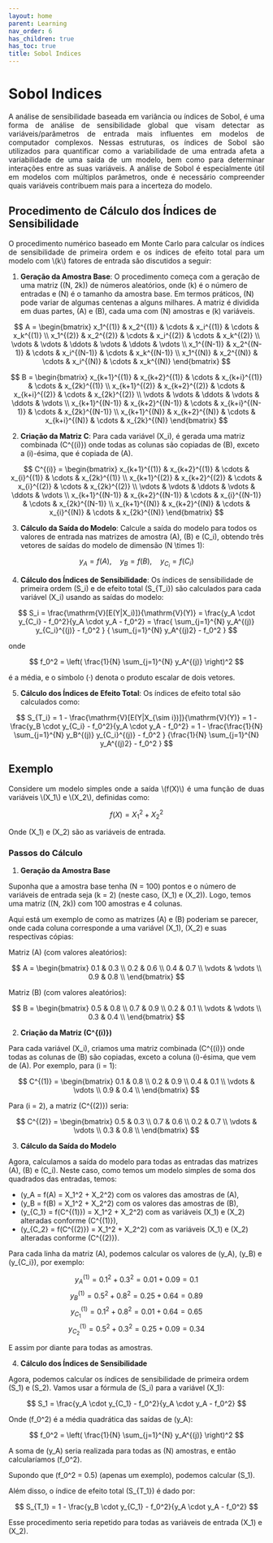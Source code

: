 ```yaml
---
layout: home
parent: Learning
nav_order: 6
has_children: true
has_toc: true
title: Sobol Indices
---
```


<!--Don't delete this script-->
<script src="https://polyfill.io/v3/polyfill.min.js?features=es6"></script>
<script id="MathJax-script" async src="https://cdn.jsdelivr.net/npm/mathjax@3/es5/tex-mml-chtml.js"></script>
<!--Don't delete this script-->

<h1>Sobol Indices</h1>

<p align="justify">A análise de sensibilidade baseada em variância ou índices de Sobol, é uma forma de análise de sensibilidade global que visam detectar as variáveis/parâmetros de entrada mais influentes em modelos de computador complexos. Nessas estruturas, os índices de Sobol são utilizados para quantificar como a variabilidade de uma entrada afeta a variabilidade de uma saída de um modelo, bem como para determinar interações entre as suas variáveis. A análise de Sobol é especialmente útil em modelos com múltiplos parâmetros, onde é necessário compreender quais variáveis contribuem mais para a incerteza do modelo.</p>

<h2>Procedimento de Cálculo dos Índices de Sensibilidade</h2>

<p align="justify">O procedimento numérico baseado em Monte Carlo para calcular os índices de sensibilidade de primeira ordem e os índices de efeito total para um modelo com \(k\) fatores de entrada são discutidos a seguir:</p>

1. **Geração da Amostra Base**:  O procedimento começa com a geração de uma matriz \((N, 2k)\) de números aleatórios, onde \(k\) é o número de entradas e \(N\) é o tamanho da amostra base. Em termos práticos, \(N\) pode variar de algumas centenas a alguns milhares. A matriz é dividida em duas partes, \(A\) e \(B\), cada uma com \(N\) amostras e \(k\) variáveis. 

$$
A = 
\begin{bmatrix}
x_1^{(1)} & x_2^{(1)} & \cdots & x_i^{(1)} & \cdots & x_k^{(1)} \\
x_1^{(2)} & x_2^{(2)} & \cdots & x_i^{(2)} & \cdots & x_k^{(2)} \\
\vdots & \vdots & \ddots & \vdots & \ddots & \vdots \\
x_1^{(N-1)} & x_2^{(N-1)} & \cdots & x_i^{(N-1)} & \cdots & x_k^{(N-1)} \\
x_1^{(N)} & x_2^{(N)} & \cdots & x_i^{(N)} & \cdots & x_k^{(N)}
\end{bmatrix}
$$

$$
B =
\begin{bmatrix}
x_{k+1}^{(1)} & x_{k+2}^{(1)} & \cdots & x_{k+i}^{(1)} & \cdots & x_{2k}^{(1)} \\
x_{k+1}^{(2)} & x_{k+2}^{(2)} & \cdots & x_{k+i}^{(2)} & \cdots & x_{2k}^{(2)} \\
\vdots & \vdots & \ddots & \vdots & \ddots & \vdots \\
x_{k+1}^{(N-1)} & x_{k+2}^{(N-1)} & \cdots & x_{k+i}^{(N-1)} & \cdots & x_{2k}^{(N-1)} \\
x_{k+1}^{(N)} & x_{k+2}^{(N)} & \cdots & x_{k+i}^{(N)} & \cdots & x_{2k}^{(N)}
\end{bmatrix}
$$

2. **Criação da Matriz C**: Para cada variável \(X_i\), é gerada uma matriz combinada \(C^{(i)}\) onde todas as colunas são copiadas de \(B\), exceto a \(i\)-ésima, que é copiada de \(A\).

$$
C^{(i)} = 
\begin{bmatrix}
x_{k+1}^{(1)} & x_{k+2}^{(1)} & \cdots & x_{i}^{(1)} & \cdots & x_{2k}^{(1)} \\
x_{k+1}^{(2)} & x_{k+2}^{(2)} & \cdots & x_{i}^{(2)} & \cdots & x_{2k}^{(2)} \\
\vdots & \vdots & \ddots & \vdots & \ddots & \vdots \\
x_{k+1}^{(N-1)} & x_{k+2}^{(N-1)} & \cdots & x_{i}^{(N-1)} & \cdots & x_{2k}^{(N-1)} \\
x_{k+1}^{(N)} & x_{k+2}^{(N)} & \cdots & x_{i}^{(N)} & \cdots & x_{2k}^{(N)}
\end{bmatrix}
$$

3. **Cálculo da Saída do Modelo**: Calcule a saída do modelo para todos os valores de entrada nas matrizes de amostra \(A\), \(B\) e \(C_i\), obtendo três vetores de saídas do modelo de dimensão \(N \times 1\):

$$
y_A = f(A), \quad y_B = f(B), \quad y_{C_i} = f(C_i)
$$

4. **Cálculo dos Índices de Sensibilidade**: Os índices de sensibilidade de primeira ordem \(S_i\) e de efeito total \(S_{T_i}\) são calculados para cada variável \(X_i\) usando as saídas do modelo:

$$
S_i = \frac{\mathrm{V}[E(Y|X_i)]}{\mathrm{V}(Y)} = \frac{y_A \cdot y_{C_i} - f_0^2}{y_A \cdot y_A - f_0^2} = \frac{ \sum_{j=1}^{N} y_A^{(j)} y_{C_i}^{(j)} - f_0^2 } { \sum_{j=1}^{N} y_A^{(j)2} - f_0^2 }
$$

onde

$$
f_0^2 = \left( \frac{1}{N} \sum_{j=1}^{N} y_A^{(j)} \right)^2
$$

é a média, e o símbolo (·) denota o produto escalar de dois vetores.

5. **Cálculo dos Índices de Efeito Total**: Os índices de efeito total são calculados como:

$$
S_{T_i} = 1 - \frac{\mathrm{V}[E(Y|X_{\sim i})]}{\mathrm{V}(Y)} = 1 - \frac{y_B \cdot y_{C_i} - f_0^2}{y_A \cdot y_A - f_0^2} = 1 - \frac{\frac{1}{N} \sum_{j=1}^{N} y_B^{(j)} y_{C_i}^{(j)} - f_0^2 } {\frac{1}{N} \sum_{j=1}^{N} y_A^{(j)2} - f_0^2 }
$$

<h2>Exemplo</h2>

<p align="justify">Considere um modelo simples onde a saída \(f(X)\) é uma função de duas variáveis \(X_1\) e \(X_2\), definidas como:</p>

$$
f(X) = X_1^2 + X_2^2
$$

Onde \(X_1\) e \(X_2\) são as variáveis de entrada.

### **Passos do Cálculo**

1. **Geração da Amostra Base**

Suponha que a amostra base tenha \(N = 100\) pontos e o número de variáveis de entrada seja \(k = 2\) (neste caso, \(X_1\) e \(X_2\)). Logo, temos uma matriz \((N, 2k)\) com 100 amostras e 4 colunas.

Aqui está um exemplo de como as matrizes \(A\) e \(B\) poderiam se parecer, onde cada coluna corresponde a uma variável \(X_1\), \(X_2\) e suas respectivas cópias:

Matriz \(A\) (com valores aleatórios):

$$
A = \begin{bmatrix}
0.1 & 0.3 \\
0.2 & 0.6 \\
0.4 & 0.7 \\
\vdots & \vdots \\
0.9 & 0.8 \\
\end{bmatrix}
$$

Matriz \(B\) (com valores aleatórios):

$$
B = \begin{bmatrix}
0.5 & 0.8 \\
0.7 & 0.9 \\
0.2 & 0.1 \\
\vdots & \vdots \\
0.3 & 0.4 \\
\end{bmatrix}
$$

2. **Criação da Matriz \(C^{(i)}\)**

Para cada variável \(X_i\), criamos uma matriz combinada \(C^{(i)}\) onde todas as colunas de \(B\) são copiadas, exceto a coluna \(i\)-ésima, que vem de \(A\). Por exemplo, para \(i = 1\):

$$
C^{(1)} = \begin{bmatrix}
0.1 & 0.8 \\
0.2 & 0.9 \\
0.4 & 0.1 \\
\vdots & \vdots \\
0.9 & 0.4 \\
\end{bmatrix}
$$

Para \(i = 2\), a matriz \(C^{(2)}\) seria:

$$
C^{(2)} = \begin{bmatrix}
0.5 & 0.3 \\
0.7 & 0.6 \\
0.2 & 0.7 \\
\vdots & \vdots \\
0.3 & 0.8 \\
\end{bmatrix}
$$

3. **Cálculo da Saída do Modelo**

Agora, calculamos a saída do modelo para todas as entradas das matrizes \(A\), \(B\) e \(C_i\). Neste caso, como temos um modelo simples de soma dos quadrados das entradas, temos:

- \(y_A = f(A) = X_1^2 + X_2^2\) com os valores das amostras de \(A\),
- \(y_B = f(B) = X_1^2 + X_2^2\) com os valores das amostras de \(B\),
- \(y_{C_1} = f(C^{(1)}) = X_1^2 + X_2^2\) com as variáveis \(X_1\) e \(X_2\) alteradas conforme \(C^{(1)}\),
- \(y_{C_2} = f(C^{(2)}) = X_1^2 + X_2^2\) com as variáveis \(X_1\) e \(X_2\) alteradas conforme \(C^{(2)}\).

Para cada linha da matriz \(A\), podemos calcular os valores de \(y_A\), \(y_B\) e \(y_{C_i}\), por exemplo:

$$
y_A^{(1)} = 0.1^2 + 0.3^2 = 0.01 + 0.09 = 0.1
$$
$$
y_B^{(1)} = 0.5^2 + 0.8^2 = 0.25 + 0.64 = 0.89
$$
$$
y_{C_1}^{(1)} = 0.1^2 + 0.8^2 = 0.01 + 0.64 = 0.65
$$
$$
y_{C_2}^{(1)} = 0.5^2 + 0.3^2 = 0.25 + 0.09 = 0.34
$$

E assim por diante para todas as amostras.

4. **Cálculo dos Índices de Sensibilidade**

Agora, podemos calcular os índices de sensibilidade de primeira ordem \(S_1\) e \(S_2\). Vamos usar a fórmula de \(S_i\) para a variável \(X_1\):

$$
S_1 = \frac{y_A \cdot y_{C_1} - f_0^2}{y_A \cdot y_A - f_0^2}
$$

Onde \(f_0^2\) é a média quadrática das saídas de \(y_A\):

$$
f_0^2 = \left( \frac{1}{N} \sum_{j=1}^{N} y_A^{(j)} \right)^2
$$

A soma de \(y_A\) seria realizada para todas as \(N\) amostras, e então calcularíamos \(f_0^2\).

Supondo que \(f_0^2 = 0.5\) (apenas um exemplo), podemos calcular \(S_1\).

Além disso, o índice de efeito total \(S_{T_1}\) é dado por:

$$
S_{T_1} = 1 - \frac{y_B \cdot y_{C_1} - f_0^2}{y_A \cdot y_A - f_0^2}
$$

Esse procedimento seria repetido para todas as variáveis de entrada \(X_1\) e \(X_2\).

